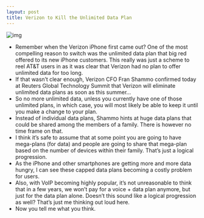 ```yaml
---
layout: post
title: Verizon to Kill the Unlimited Data Plan
---
```

![img](http://media.idownloadblog.com/wp-content/uploads/2010/12/Verizon.jpg)
* Remember when the Verizon iPhone first came out? One of the most compelling reason to switch was the unlimited data plan that big red offered to its new iPhone customers. This really was just a scheme to reel AT&T users in as it was clear that Verizon had no plan to offer unlimited data for too long.
* If that wasn’t clear enough, Verizon CFO Fran Shammo confirmed today at Reuters Global Technology Summit that Verizon will eliminate unlimited data plans as soon as this summer…
* So no more unlimited data, unless you currently have one of those unlimited plans, in which case, you will most likely be able to keep it until you make a change to your plan.
* Instead of individual data plans, Shammo hints at huge data plans that could be shared among the members of a family. There is however no time frame on that.
* I think it’s safe to assume that at some point you are going to have mega-plans (for data) and people are going to share that mega-plan based on the number of devices within their family. That’s just a logical progression.
* As the iPhone and other smartphones are getting more and more data hungry, I can see these capped data plans becoming a costly problem for users.
* Also, with VoIP becoming highly popular, it’s not unreasonable to think that in a few years, we won’t pay for a voice + data plan anymore, but just for the data plan alone. Doesn’t this sound like a logical progression as well? That’s just me thinking out loud here.
* Now you tell me what you think.

